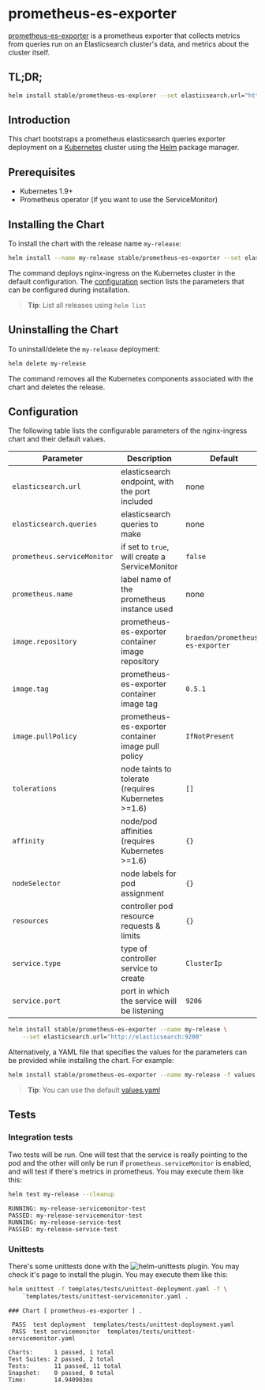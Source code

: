 # prometheus-es-exporter

[prometheus-es-exporter](https://github.com/braedon/prometheus-es-exporter) is a
prometheus exporter that collects metrics from queries run on an Elasticsearch
cluster's data, and metrics about the cluster itself.

## TL;DR;

```bash
helm install stable/prometheus-es-explorer --set elasticsearch.url="http://elasticsearch:9200"
```

## Introduction

This chart bootstraps a prometheus elasticsearch queries exporter deployment on a
[Kubernetes](http://kubernetes.io) cluster using the [Helm](https://helm.sh)
package manager.

## Prerequisites
  - Kubernetes 1.9+
  - Prometheus operator (if you want to use the ServiceMonitor)

## Installing the Chart

To install the chart with the release name `my-release`:

```bash
helm install --name my-release stable/prometheus-es-exporter --set elasticsearch.url="http://elasticsearch:9200"
```

The command deploys nginx-ingress on the Kubernetes cluster in the default
configuration. The [configuration](#configuration) section lists the parameters
that can be configured during installation.

> **Tip**: List all releases using `helm list`

## Uninstalling the Chart

To uninstall/delete the `my-release` deployment:

```bash
helm delete my-release
```

The command removes all the Kubernetes components associated with the chart and
deletes the release.

## Configuration

The following table lists the configurable parameters of the nginx-ingress chart and their default values.

Parameter | Description | Default
--- | --- | ---
`elasticsearch.url` | elasticsearch endpoint, with the port included | none
`elasticsearch.queries` | elasticsearch queries to make | none
`prometheus.serviceMonitor` | if set to `true`, will create a ServiceMonitor | `false`
`prometheus.name` | label name of the prometheus instance used | none
`image.repository` | prometheus-es-exporter container image repository | `braedon/prometheus-es-exporter`
`image.tag` | prometheus-es-exporter container image tag | `0.5.1`
`image.pullPolicy` | prometheus-es-exporter container image pull policy | `IfNotPresent`
`tolerations` | node taints to tolerate (requires Kubernetes >=1.6) | `[]`
`affinity` | node/pod affinities (requires Kubernetes >=1.6) | `{}`
`nodeSelector` | node labels for pod assignment | `{}`
`resources` | controller pod resource requests & limits | `{}`
`service.type` | type of controller service to create | `ClusterIp`
`service.port` | port in which the service will be listening | `9206`

```bash
helm install stable/prometheus-es-exporter --name my-release \
    --set elasticsearch.url="http://elasticsearch:9200"
```

Alternatively, a YAML file that specifies the values for the parameters can be
provided while installing the chart. For example:

```bash
helm install stable/prometheus-es-exporter --name my-release -f values.yaml
```

> **Tip**: You can use the default [values.yaml](values.yaml)

## Tests
### Integration tests
Two tests will be run. One will test that the service is really pointing to the
pod and the other will only be run if `prometheus.serviceMonitor` is enabled,
and will test if there's metrics in prometheus. You may execute them like this:

```bash
helm test my-release --cleanup
```

```console
RUNNING: my-release-servicemonitor-test
PASSED: my-release-servicemonitor-test
RUNNING: my-release-service-test
PASSED: my-release-service-test
```

### Unittests
There's some unittests done with the
![helm-unittests](https://github.com/lrills/helm-unittest) plugin. You may check
it's page to install the plugin. You may execute them like this:

```bash
helm unittest -f templates/tests/unittest-deployment.yaml -f \
    `templates/tests/unittest-servicemonitor.yaml .
```

```console
### Chart [ prometheus-es-exporter ] .

 PASS  test deployment	templates/tests/unittest-deployment.yaml
 PASS  test servicemonitor	templates/tests/unittest-servicemonitor.yaml

Charts:      1 passed, 1 total
Test Suites: 2 passed, 2 total
Tests:       11 passed, 11 total
Snapshot:    0 passed, 0 total
Time:        14.940903ms
```

